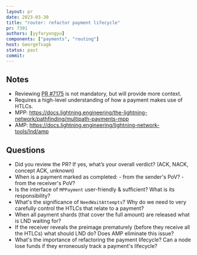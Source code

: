 ```yaml
---
layout: pr
date: 2023-03-30    
title: "router: refactor payment lifecycle"
pr: 7391
authors: [yyforyongyu]
components: ["payments", "routing"]
host: GeorgeTsagk
status: past
commit:
---
```


## Notes

- Reviewing [PR #7175](https://github.com/lightningnetwork/lnd/pull/7175) is not mandatory, but will provide more context.
- Requires a high-level understanding of how a payment makes use of HTLCs.
- MPP: https://docs.lightning.engineering/the-lightning-network/pathfinding/multipath-payments-mpp
- AMP: https://docs.lightning.engineering/lightning-network-tools/lnd/amp

## Questions

- Did you review the PR? If yes, what’s your overall verdict? (ACK, NACK, concept ACK, unknown)
- When is a payment marked as completed:
        - from the sender's PoV?
        - from the receiver's PoV?
- Is the interface of `MPPayment` user-friendly & sufficient? What is its responsibility?
- What's the significance of `NeedWaitAttempts`? Why do we need to very carefully control the HTLCs that relate to a payment?
- When all payment shards (that cover the full amount) are released what is LND waiting for?
- If the receiver reveals the preimage prematurely (before they receive all the HTLCs) what should LND do? Does AMP eliminate this issue?
- What's the importance of refactoring the payment lifecycle? Can a node lose funds if they erroneously track a payment's lifecycle?